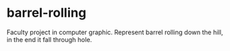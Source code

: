 # barrel-rolling
Faculty project in computer graphic. Represent barrel rolling down the hill, in the end it fall through hole.
